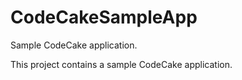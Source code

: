 # CodeCakeSampleApp
Sample CodeCake application.

This project contains a sample CodeCake application.
